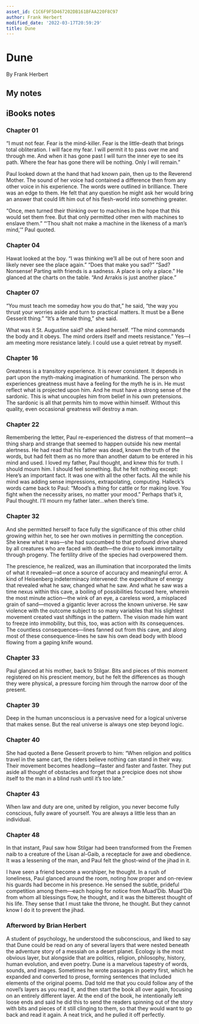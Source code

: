 ```yaml
---
asset_id: C1C6F9F5D467202DB161BFAA220F8C97
author: Frank Herbert
modified_date: '2022-03-17T20:59:29'
title: Dune
---
```


# Dune

By Frank Herbert

## My notes <a name="my_notes_dont_delete"></a>



## iBooks notes <a name="ibooks_notes_dont_delete"></a>


### Chapter 01

“I must not fear. Fear is the mind-killer. Fear is the little-death that brings total obliteration. I will face my fear. I will permit it to pass over me and through me. And when it has gone past I will turn the inner eye to see its path. Where the fear has gone there will be nothing. Only I will remain.”

Paul looked down at the hand that had known pain, then up to the Reverend Mother. The sound of her voice had contained a difference then from any other voice in his experience. The words were outlined in brilliance. There was an edge to them. He felt that any question he might ask her would bring an answer that could lift him out of his flesh-world into something greater.

“Once, men turned their thinking over to machines in the hope that this would set them free. But that only permitted other men with machines to enslave them.”
“‘Thou shalt not make a machine in the likeness of a man’s mind,’” Paul quoted.

### Chapter 04

Hawat looked at the boy. “I was thinking we’ll all be out of here soon and likely never see the place again.”
“Does that make you sad?”
“Sad? Nonsense! Parting with friends is a sadness. A place is only a place.” He glanced at the charts on the table. “And Arrakis is just another place.”

### Chapter 07

“You must teach me someday how you do that,” he said, “the way you thrust your worries aside and turn to practical matters. It must be a Bene Gesserit thing.”
“It’s a female thing,” she said.

What was it St. Augustine said? she asked herself. “The mind commands the body and it obeys. The mind orders itself and meets resistance.” Yes—I am meeting more resistance lately. I could use a quiet retreat by myself.

### Chapter 16

Greatness is a transitory experience. It is never consistent. It depends in part upon the myth-making imagination of humankind. The person who experiences greatness must have a feeling for the myth he is in. He must reflect what is projected upon him. And he must have a strong sense of the sardonic. This is what uncouples him from belief in his own pretensions. The sardonic is all that permits him to move within himself. Without this quality, even occasional greatness will destroy a man.

### Chapter 22

Remembering the letter, Paul re-experienced the distress of that moment—a thing sharp and strange that seemed to happen outside his new mental alertness. He had read that his father was dead, known the truth of the words, but had felt them as no more than another datum to be entered in his mind and used.
I loved my father, Paul thought, and knew this for truth. I should mourn him. I should feel something.
But he felt nothing except: Here’s an important fact.
It was one with all the other facts.
All the while his mind was adding sense impressions, extrapolating, computing.
Halleck’s words came back to Paul: “Mood’s a thing for cattle or for making love. You fight when the necessity arises, no matter your mood.”
Perhaps that’s it, Paul thought. I’ll mourn my father later…when there’s time.

### Chapter 32

And she permitted herself to face fully the significance of this other child growing within her, to see her own motives in permitting the conception. She knew what it was—she had succumbed to that profound drive shared by all creatures who are faced with death—the drive to seek immortality through progeny. The fertility drive of the species had overpowered them.

The prescience, he realized, was an illumination that incorporated the limits of what it revealed—at once a source of accuracy and meaningful error. A kind of Heisenberg indeterminacy intervened: the expenditure of energy that revealed what he saw, changed what he saw.
And what he saw was a time nexus within this cave, a boiling of possibilities focused here, wherein the most minute action—the wink of an eye, a careless word, a misplaced grain of sand—moved a gigantic lever across the known universe. He saw violence with the outcome subject to so many variables that his slightest movement created vast shiftings in the pattern.
The vision made him want to freeze into immobility, but this, too, was action with its consequences.
The countless consequences—lines fanned out from this cave, and along most of these consequence-lines he saw his own dead body with blood flowing from a gaping knife wound.

### Chapter 33

Paul glanced at his mother, back to Stilgar. Bits and pieces of this moment registered on his prescient memory, but he felt the differences as though they were physical, a pressure forcing him through the narrow door of the present.

### Chapter 39

Deep in the human unconscious is a pervasive need for a logical universe that makes sense. But the real universe is always one step beyond logic.

### Chapter 40

She had quoted a Bene Gesserit proverb to him: “When religion and politics travel in the same cart, the riders believe nothing can stand in their way. Their movement becomes headlong—faster and faster and faster. They put aside all thought of obstacles and forget that a precipice does not show itself to the man in a blind rush until it’s too late.”

### Chapter 43

When law and duty are one, united by religion, you never become fully conscious, fully aware of yourself. You are always a little less than an individual.

### Chapter 48

In that instant, Paul saw how Stilgar had been transformed from the Fremen naib to a creature of the Lisan al-Gaib, a receptacle for awe and obedience. It was a lessening of the man, and Paul felt the ghost-wind of the jihad in it.

I have seen a friend become a worshiper, he thought.
In a rush of loneliness, Paul glanced around the room, noting how proper and on-review his guards had become in his presence. He sensed the subtle, prideful competition among them—each hoping for notice from Muad’Dib.
Muad’Dib from whom all blessings flow, he thought, and it was the bitterest thought of his life. They sense that I must take the throne, he thought. But they cannot know I do it to prevent the jihad.

### Afterword by Brian Herbert

A student of psychology, he understood the subconscious, and liked to say that Dune could be read on any of several layers that were nested beneath the adventure story of a messiah on a desert planet. Ecology is the most obvious layer, but alongside that are politics, religion, philosophy, history, human evolution, and even poetry. Dune is a marvelous tapestry of words, sounds, and images. Sometimes he wrote passages in poetry first, which he expanded and converted to prose, forming sentences that included elements of the original poems.
Dad told me that you could follow any of the novel’s layers as you read it, and then start the book all over again, focusing on an entirely different layer. At the end of the book, he intentionally left loose ends and said he did this to send the readers spinning out of the story with bits and pieces of it still clinging to them, so that they would want to go back and read it again. A neat trick, and he pulled it off perfectly.